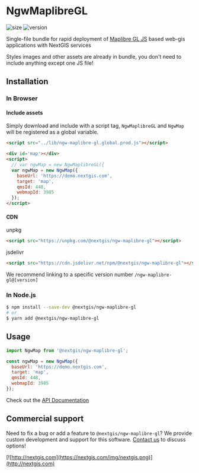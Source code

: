 # NgwMaplibreGL

![size](https://img.shields.io/bundlephobia/minzip/@nextgis/ngw-maplibre-gl) ![version](https://img.shields.io/npm/v/@nextgis/ngw-maplibre-gl)

Single-file bundle for rapid deployment of [Maplibre GL JS](https://maplibre.org/maplibre-gl-js/docs/) based web-gis applications with NextGIS services

Styles images and other assets are already in bundle, you don't need to include anything except one JS file!

## Installation

### In Browser

#### Include assets

Simply download and include with a script tag, `NgwMaplibreGL` and `NgwMap` will be registered as a global variable.

```html
<script src="../lib/ngw-maplibre-gl.global.prod.js"></script>

<div id='map'></div>
<script>
  // var ngwMap = new NgwMaplibreGL({
  var ngwMap = new NgwMap({
    baseUrl: 'https://demo.nextgis.com',
    target: 'map',
    qmsId: 448,
    webmapId: 3985
  });
</script>
```

#### CDN

unpkg

```html
<script src="https://unpkg.com/@nextgis/ngw-maplibre-gl"></script>
```

jsdelivr

```html
<script src="https://cdn.jsdelivr.net/npm/@nextgis/ngw-maplibre-gl"></script>
```

We recommend linking to a specific version number `/ngw-maplibre-gl@[version]`

### In Node.js

```bash
$ npm install --save-dev @nextgis/ngw-maplibre-gl
# or
$ yarn add @nextgis/ngw-maplibre-gl
```

## Usage

```javascript
import NgwMap from '@nextgis/ngw-maplibre-gl';

const ngwMap = new NgwMap({
  baseUrl: 'https://demo.nextgis.com',
  target: 'map',
  qmsId: 448,
  webmapId: 3985
});
```

Check out the [API Documentation](https://code-api.nextgis.com/modules/ngw_maplibre_gl.html)

## Commercial support

Need to fix a bug or add a feature to `@nextgis/ngw-maplibre-gl`? We provide custom development and support for this software. [Contact us](http://nextgis.com/contact/) to discuss options!

[![http://nextgis.com](https://nextgis.com/img/nextgis.png)](http://nextgis.com)
